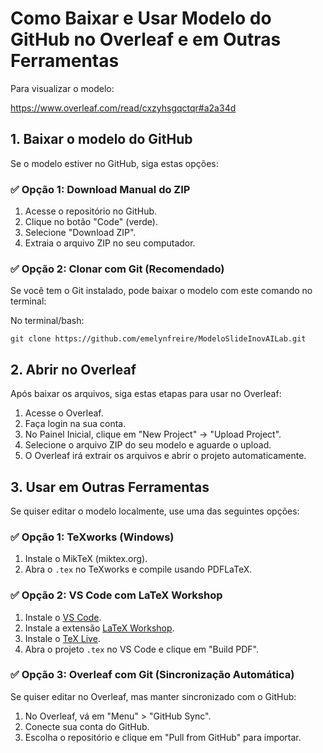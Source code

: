 # Como Baixar e Usar Modelo do GitHub no Overleaf e em Outras Ferramentas

Para visualizar o modelo:

https://www.overleaf.com/read/cxzyhsgqctqr#a2a34d

## 1. Baixar o modelo do GitHub
Se o modelo estiver no GitHub, siga estas opções:

### ✅ Opção 1: Download Manual do ZIP
1. Acesse o repositório no GitHub.
2. Clique no botão "Code" (verde).
3. Selecione "Download ZIP".
4. Extraia o arquivo ZIP no seu computador.

### ✅ Opção 2: Clonar com Git (Recomendado)
Se você tem o Git instalado, pode baixar o modelo com este comando no terminal:

No terminal/bash:

``` git clone https://github.com/emelynfreire/ModeloSlideInovAILab.git ```

## 2. Abrir no Overleaf
Após baixar os arquivos, siga estas etapas para usar no Overleaf:

1. Acesse o Overleaf.
2. Faça login na sua conta.
3. No Painel Inicial, clique em "New Project" → "Upload Project".
4. Selecione o arquivo ZIP do seu modelo e aguarde o upload.
5. O Overleaf irá extrair os arquivos e abrir o projeto automaticamente.

## 3. Usar em Outras Ferramentas
Se quiser editar o modelo localmente, use uma das seguintes opções:

### ✅ Opção 1: TeXworks (Windows)
1. Instale o MikTeX (miktex.org).
2. Abra o `.tex` no TeXworks e compile usando PDFLaTeX.

### ✅ Opção 2: VS Code com LaTeX Workshop
1. Instale o [VS Code](https://code.visualstudio.com).
2. Instale a extensão [LaTeX Workshop](https://marketplace.visualstudio.com/items?itemName=James-Yu.latex-workshop).
3. Instale o [TeX Live](https://tug.org/texlive).
4. Abra o projeto `.tex` no VS Code e clique em "Build PDF".

### ✅ Opção 3: Overleaf com Git (Sincronização Automática)
Se quiser editar no Overleaf, mas manter sincronizado com o GitHub:

1. No Overleaf, vá em "Menu" > "GitHub Sync".
2. Conecte sua conta do GitHub.
3. Escolha o repositório e clique em "Pull from GitHub" para importar.
